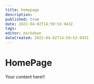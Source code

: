 ```yaml
---
title: homepage
description: 
published: true
date: 2022-04-02T14:59:53.943Z
tags: 
editor: markdown
dateCreated: 2022-04-02T14:59:53.943Z
---
```


# HomePage
Your content here!!